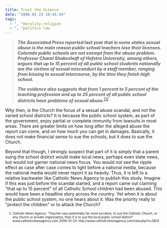 ```yaml
---
title: Trust the Science
date: "2006-01-23 19:45:34"
tags:
  - ", "morality-religion
  - ", "politics-law
---
```


<blockquote><p><strong><em>The Associated Press reported last year that in some states sexual abuse is the main reason public school teachers lose their licenses.  Colorado public schools are not exempt from the abuse problem.  Professor Charol Shakeshaft of Hofstra University, among others, argues that up to 15 percent of all public school students nationally are the victims of sexual misconduct by a staff member, ranging from kissing to sexual intercourse, by the time they finish high school.</em></strong></p><p><strong><em>The evidence also suggests that from 1 percent to 5 percent of the teaching profession and up to 25 percent of all public school districts have problems of sexual abuse.</em></strong><sup><a href="http://www.catholicnewsagency.com/new.php?n=5813" title="Teacher says potentially far more lucrative, to sue the Catholic Church, or any church or private organization, than it is to sue the local public school district">[1]</a></sup></p></blockquote>  <p>Why then, is the Church the focus of a sexual abuse scandal, and not the varied school districts?  It is because the public school system, as part of the government, enjoy partial or complete immunity from lawsuits in most areas.  There are greater limits on how long after the alleged abuse the report can come, and on how much you can get in damages.  Basically, it does not make financial sense to sue the schools, but it does to sue the Church.</p>  <p>Beyond that though, I strongly suspect that part of it is simply that a parent suing the school district would make local news, perhaps even state news, but would not garner national news focus. You would not see the ripple effect as case after case comes to light before a national media, because the national media would never report it as heavily.  Thus, it is left to a relative backwater like Catholic News Agency to publish this study.  Imagine if this was just before the scandal started, and a report came out claiming "that up to 15 percent" of all Catholic School children had been abused.  This would have been a headline story across the country. Yet when it is about the public school system, no one hears about it. Was the priority really to "protect the children" or to attack the Church?</p>  <ol><font size="-2"><li><font size="-2">Catholic News Agency. "Teacher says potentially far more lucrative, to sue the Catholic Church, or any church or private organization, than it is to sue the local public school district" www.catholicnewsagency.com 2006-01-23.  http://www.catholicnewsagency.com/new.php?n=5813 </font></li></font></ol>


